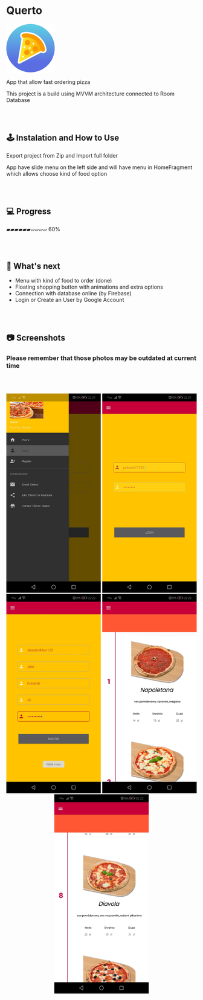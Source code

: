 # Querto
<img src="image.png" width="128" height="128"/>

App that allow fast ordering pizza 

This project is a build using MVVM architecture connected to Room Database


<br /><br/>
## 🕹️ Instalation and How to Use
Export project from Zip and Import full folder

App have slide menu on the left side  and will have menu in HomeFragment which allows choose kind of food option

<br /><br/>


## 💻 Progress

▰▰▰▰▰▰▱▱▱▱ 60%

 
<br/><br/>
## 🧭 What's next

* Menu with kind of food to order (done)
* Floating shopping button with animations and extra options
* Connection with database online (by Firebase)
* Login or Create an User by Google Account

<br /><br/>
## 📷 Screenshots
 
 ### Please remember that those photos may be outdated at current time
 <br/><br/>
<p align="center">
 <img src="photo1.jpg" width="250" alt="photo2">
 <img src="photo2.jpg" width="250" alt="photo1">
 <img src="photo3.jpg" width="250" alt="photo3">
 <img src="photo4.jpg" width="250" alt="photo4">
 <img src="photo5.jpg" width="250" alt="photo5">
</p>



